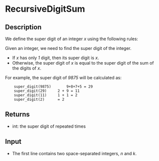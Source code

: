 # RecursiveDigitSum

## Description

We define the super digit of an integer _x_ using the following rules:

Given an integer, we need to find the super digit of the integer.

- If _x_ has only _1_ digit, then its super digit is _x_.
- Otherwise, the super digit of _x_ is equal to the super digit of the sum of the digits of _x_.

For example, the super digit of _9875_ will be calculated as:

```
	super_digit(9875)   	9+8+7+5 = 29 
	super_digit(29) 	2 + 9 = 11
	super_digit(11)		1 + 1 = 2
	super_digit(2)		= 2  
```

## Returns

- int: the super digit of repeated times
  
## Input

- The first line contains two space-separated integers, _n_ and _k_. 
